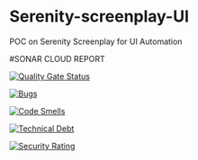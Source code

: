 # Serenity-screenplay-UI
POC on Serenity Screenplay for UI Automation

#SONAR CLOUD REPORT

[![Quality Gate Status](https://sonarcloud.io/api/project_badges/measure?project=manoj2507_Serenity-screenplay-UI&metric=alert_status)](https://sonarcloud.io/dashboard?id=manoj2507_Serenity-screenplay-UI)

[![Bugs](https://sonarcloud.io/api/project_badges/measure?project=manoj2507_Serenity-screenplay-UI&metric=bugs)](https://sonarcloud.io/dashboard?id=manoj2507_Serenity-screenplay-UI)

[![Code Smells](https://sonarcloud.io/api/project_badges/measure?project=manoj2507_Serenity-screenplay-UI&metric=code_smells)](https://sonarcloud.io/dashboard?id=manoj2507_Serenity-screenplay-UI)

[![Technical Debt](https://sonarcloud.io/api/project_badges/measure?project=manoj2507_Serenity-screenplay-UI&metric=sqale_index)](https://sonarcloud.io/dashboard?id=manoj2507_Serenity-screenplay-UI)

[![Security Rating](https://sonarcloud.io/api/project_badges/measure?project=manoj2507_Serenity-screenplay-UI&metric=security_rating)](https://sonarcloud.io/dashboard?id=manoj2507_Serenity-screenplay-UI)
